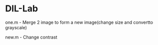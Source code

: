 # DIL-Lab

one.m - Merge 2 image to form a new image(change size and convertto grayscale)

new.m - Change contrast
